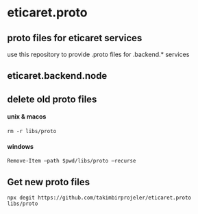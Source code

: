 # eticaret.proto
## proto files for eticaret services


use this repository to provide .proto files for .backend.* services


## eticaret.backend.node

## delete old proto files

#### unix & macos
```shell
rm -r libs/proto
````

#### windows

```shell
Remove-Item –path $pwd/libs/proto –recurse
```

## Get new proto files
```shell 
npx degit https://github.com/takimbirprojeler/eticaret.proto libs/proto
```
